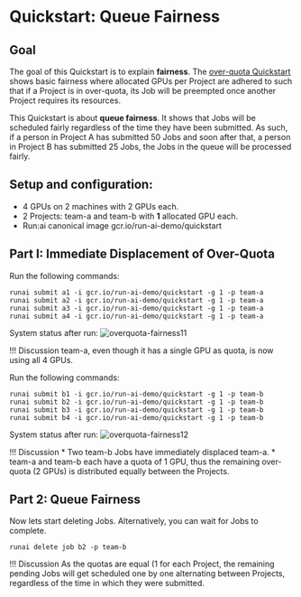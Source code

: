# Quickstart: Queue Fairness

## Goal

The goal of this Quickstart is to explain __fairness__. The [over-quota Quickstart](walkthrough-overquota.md) shows basic fairness where allocated GPUs per Project are adhered to such that if a Project is in over-quota, its Job will be preempted once another Project requires its resources.

This Quickstart is about __queue fairness__. It shows that Jobs will be scheduled fairly regardless of the time they have been submitted. As such, if a person in Project A has submitted 50 Jobs and soon after that, a person in Project B has submitted 25 Jobs, the Jobs in the queue will be processed fairly.


## Setup and configuration:

* 4 GPUs on 2 machines with 2 GPUs each.
* 2 Projects: team-a and team-b with __1__ allocated GPU each.
* Run:ai canonical image gcr.io/run-ai-demo/quickstart


## Part I: Immediate Displacement of Over-Quota

Run the following commands:

    runai submit a1 -i gcr.io/run-ai-demo/quickstart -g 1 -p team-a
    runai submit a2 -i gcr.io/run-ai-demo/quickstart -g 1 -p team-a
    runai submit a3 -i gcr.io/run-ai-demo/quickstart -g 1 -p team-a
    runai submit a4 -i gcr.io/run-ai-demo/quickstart -g 1 -p team-a

System status after run:
![overquota-fairness11](img/overquota-fairness1.png)


!!! Discussion
    team-a, even though it has a single GPU as quota, is now using all 4 GPUs.


Run the following commands:

    runai submit b1 -i gcr.io/run-ai-demo/quickstart -g 1 -p team-b
    runai submit b2 -i gcr.io/run-ai-demo/quickstart -g 1 -p team-b
    runai submit b3 -i gcr.io/run-ai-demo/quickstart -g 1 -p team-b
    runai submit b4 -i gcr.io/run-ai-demo/quickstart -g 1 -p team-b

System status after run:
![overquota-fairness12](img/overquota-fairness2.png)


!!! Discussion
    * Two team-b Jobs have immediately displaced team-a. 
    * team-a and team-b each have a quota of 1 GPU, thus the remaining over-quota (2 GPUs) is distributed equally between the Projects.

## Part 2: Queue Fairness

Now lets start deleting Jobs. Alternatively, you can wait for Jobs to complete.

    runai delete job b2 -p team-b

!!! Discussion
    As the quotas are equal (1 for each Project, the remaining pending Jobs will get scheduled one by one alternating between Projects, regardless of the time in which they were submitted. 

